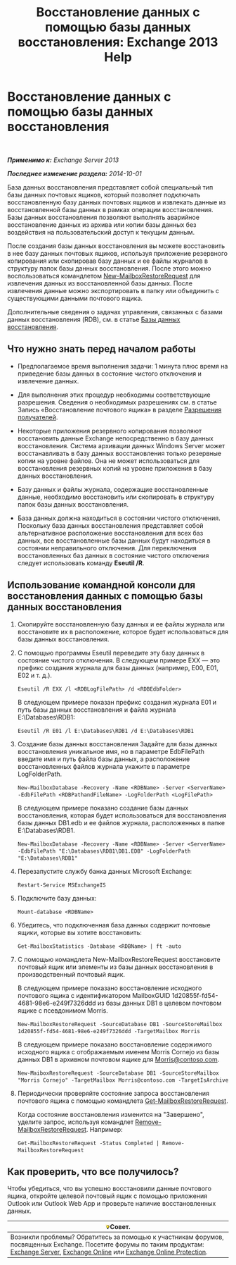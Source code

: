 ﻿---
title: 'Восстановление данных с помощью базы данных восстановления: Exchange 2013 Help'
TOCTitle: Восстановление данных с помощью базы данных восстановления
ms:assetid: d64c18e7-16af-4bd8-a5c5-01206984d4d1
ms:mtpsurl: https://technet.microsoft.com/ru-ru/library/Ee332351(v=EXCHG.150)
ms:contentKeyID: 50489156
ms.date: 04/30/2018
mtps_version: v=EXCHG.150
ms.translationtype: HT
---

# Восстановление данных с помощью базы данных восстановления

 

_**Применимо к:** Exchange Server 2013_

_**Последнее изменение раздела:** 2014-10-01_

База данных восстановления представляет собой специальный тип базы данных почтовых ящиков, который позволяет подключать восстановленную базу данных почтовых ящиков и извлекать данные из восстановленной базы данных в рамках операции восстановления. Базы данных восстановления позволяют выполнять аварийное восстановление данных из архива или копии базы данных без воздействия на пользовательский доступ к текущим данным.

После создания базы данных восстановления вы можете восстановить в нее базу данных почтовых ящиков, используя приложение резервного копирования или скопировав базу данных и ее файлы журналов в структуру папок базы данных восстановления. После этого можно воспользоваться командлетом [New-MailboxRestoreRequest](https://technet.microsoft.com/ru-ru/library/ff829875\(v=exchg.150\)) для извлечения данных из восстановленной базы данных. После извлечения данные можно экспортировать в папку или объединить с существующими данными почтового ящика.

Дополнительные сведения о задачах управления, связанных с базами данных восстановления (RDB), см. в статье [Базы данных восстановления](recovery-databases-exchange-2013-help.md).

## Что нужно знать перед началом работы

  - Предполагаемое время выполнения задачи: 1 минута плюс время на приведение базы данных в состояние чистого отключения и извлечение данных.

  - Для выполнения этих процедур необходимы соответствующие разрешения. Сведения о необходимых разрешениях см. в статье Запись «Восстановление почтового ящика» в разделе [Разрешения получателей](recipients-permissions-exchange-2013-help.md).

  - Некоторые приложения резервного копирования позволяют восстановить данные Exchange непосредственно в базу данных восстановления. Система архивации данных Windows Server может восстанавливать в базу данных восстановления только резервные копии на уровне файлов. Она не может использоваться для восстановления резервных копий на уровне приложения в базу данных восстановления.

  - Базу данных и файлы журнала, содержащие восстановленные данные, необходимо восстановить или скопировать в структуру папок базы данных восстановления.

  - База данных должна находиться в состоянии чистого отключения. Поскольку база данных восстановления представляет собой альтернативное расположение восстановления для всех баз данных, все восстановленные базы данных будут находиться в состоянии неправильного отключения. Для переключения восстановленных баз данных в состояние чистого отключения следует использовать команду **Eseutil /R**.

## Использование командной консоли для восстановления данных с помощью базы данных восстановления

1.  Скопируйте восстановленную базу данных и ее файлы журнала или восстановите их в расположение, которое будет использоваться для базы данных восстановления.

2.  С помощью программы Eseutil переведите эту базу данных в состояние чистого отключения. В следующем примере EXX — это префикс создания журнала для базы данных (например, E00, E01, E02 и т. д.).
    
        Eseutil /R EXX /l <RDBLogFilePath> /d <RDBEdbFolder>
    
    В следующем примере показан префикс создания журнала E01 и путь базы данных восстановления и файла журнала E:\\Databases\\RDB1:
    
        Eseutil /R E01 /l E:\Databases\RDB1 /d E:\Databases\RDB1

3.  Создание базы данных восстановления Задайте для базы данных восстановления уникальное имя, но в параметре EdbFilePath введите имя и путь файла базы данных, а расположение восстановленных файлов журнала укажите в параметре LogFolderPath.
    
        New-MailboxDatabase -Recovery -Name <RDBName> -Server <ServerName> -EdbFilePath <RDBPathandFileName> -LogFolderPath <LogFilePath>
    
    В следующем примере показано создание базы данных восстановления, которая будет использоваться для восстановления базы данных DB1.edb и ее файлов журнала, расположенных в папке E:\\Databases\\RDB1.
    
        New-MailboxDatabase -Recovery -Name <RDBName> -Server <ServerName> -EdbFilePath "E:\Databases\RDB1\DB1.EDB" -LogFolderPath "E:\Databases\RDB1"

4.  Перезапустите службу банка данных Microsoft Exchange:
    
        Restart-Service MSExchangeIS

5.  Подключите базу данных:
    
        Mount-database <RDBName>

6.  Убедитесь, что подключенная база данных содержит почтовые ящики, которые вы хотите восстановить:
    
        Get-MailboxStatistics -Database <RDBName> | ft -auto

7.  С помощью командлета New-MailboxRestoreRequest восстановите почтовый ящик или элементы из базы данных восстановления в производственный почтовый ящик.
    
    В следующем примере показано восстановление исходного почтового ящика с идентификатором MailboxGUID 1d20855f-fd54-4681-98e6-e249f7326ddd из базы данных DB1 в целевом почтовом ящике с псевдонимом Morris.
    
        New-MailboxRestoreRequest -SourceDatabase DB1 -SourceStoreMailbox 1d20855f-fd54-4681-98e6-e249f7326ddd -TargetMailbox Morris
    
    В следующем примере показано восстановление содержимого исходного ящика с отображаемым именем Morris Cornejo из базы данных DB1 в архивном почтовом ящике для Morris@contoso.com.
    
        New-MaiboxRestoreRequest -SourceDatabase DB1 -SourceStoreMailbox "Morris Cornejo" -TargetMailbox Morris@contoso.com -TargetIsArchive

8.  Периодически проверяйте состояние запроса восстановления почтового ящика с помощью командлета [Get-MailboxRestoreRequest](https://technet.microsoft.com/ru-ru/library/ff829907\(v=exchg.150\)).
    
    Когда состояние восстановления изменится на "Завершено", уделите запрос, используя командлет [Remove-MailboxRestoreRequest](https://technet.microsoft.com/ru-ru/library/ff829910\(v=exchg.150\)). Например:
    
        Get-MailboxRestoreRequest -Status Completed | Remove-MailboxRestoreRequest

## Как проверить, что все получилось?

Чтобы убедиться, что вы успешно восстановили данные почтового ящика, откройте целевой почтовый ящик с помощью приложения Outlook или Outlook Web App и проверьте наличие восстановленных данных.

<table>
<thead>
<tr class="header">
<th><img src="images/Bb124558.tip(EXCHG.150).gif" title="Совет" alt="Совет" />Совет.</th>
</tr>
</thead>
<tbody>
<tr class="odd">
<td>Возникли проблемы? Обратитесь за помощью к участникам форумов, посвященных Exchange. Посетите форумы по таким продуктам: <a href="https://go.microsoft.com/fwlink/p/?linkid=60612">Exchange Server</a>, <a href="https://go.microsoft.com/fwlink/p/?linkid=267542">Exchange Online</a> или <a href="https://go.microsoft.com/fwlink/p/?linkid=285351">Exchange Online Protection</a>.</td>
</tr>
</tbody>
</table>

